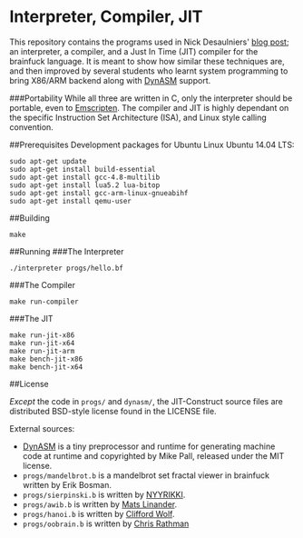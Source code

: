 # Interpreter, Compiler, JIT
This repository contains the programs used in Nick Desaulniers' [blog post](https://nickdesaulniers.github.io/blog/2015/05/25/interpreter-compiler-jit/); an interpreter, a compiler, and a Just In Time (JIT) compiler for the brainfuck language.  It is meant to show how similar these techniques are, and then improved by several students who learnt system programming to bring X86/ARM backend along with [DynASM](http://luajit.org/dynasm.html) support.

###Portability
While all three are written in C, only the interpreter should be portable, even to [Emscripten](https://github.com/kripken/emscripten).  The compiler and JIT is highly dependant on the specific Instruction Set Architecture (ISA), and Linux style calling convention.

##Prerequisites
Development packages for Ubuntu Linux Ubuntu 14.04 LTS:
```
sudo apt-get update
sudo apt-get install build-essential
sudo apt-get install gcc-4.8-multilib
sudo apt-get install lua5.2 lua-bitop
sudo apt-get install gcc-arm-linux-gnueabihf
sudo apt-get install qemu-user
```

##Building
```
make
```

##Running
###The Interpreter
```
./interpreter progs/hello.bf
```

###The Compiler
```
make run-compiler
```

###The JIT
```
make run-jit-x86
make run-jit-x64
make run-jit-arm
make bench-jit-x86
make bench-jit-x64
```

##License

_Except_ the code in `progs/` and `dynasm/`, the JIT-Construct source files are distributed
BSD-style license found in the LICENSE file.

External sources:
* [DynASM](http://luajit.org/dynasm.html) is a tiny preprocessor and runtime for generating machine code at runtime and copyrighted by Mike Pall, released under the MIT license.
* `progs/mandelbrot.b` is a mandelbrot set fractal viewer in brainfuck written by Erik Bosman.
* `progs/sierpinski.b` is written by [NYYRIKKI](http://www.iwriteiam.nl/Ha_vs_bf_inter.html).
* `progs/awib.b` is written by [Mats Linander](https://github.com/matslina/awib).
* `progs/hanoi.b` is written by [Clifford Wolf](http://www.clifford.at/bfcpu/hanoi.html).
* `progs/oobrain.b` is written by [Chris Rathman](http://www.angelfire.com/tx4/cus/shapes/brain.html)

